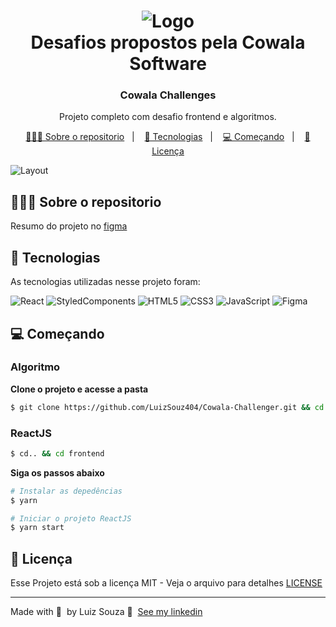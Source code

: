 <h1 align="center">
	<img alt="Logo" src="https://user-images.githubusercontent.com/79121809/150436781-1d9a07f0-fa26-42a4-a271-d1d35eb251d5.png" />
  <br>
  Desafios propostos pela Cowala Software
</h1>

<h3 align="center">
  Cowala Challenges
</h3>

<p align="center">Projeto completo com desafio frontend e algoritmos.</p>

<p align="center">
  <a href="#-sobre-o-repositorio">👨🏻‍💻 Sobre o repositorio</a>&nbsp;&nbsp;&nbsp;|&nbsp;&nbsp;&nbsp;
  <a href="#-tecnologias">🚀 Tecnologias</a>&nbsp;&nbsp;&nbsp;|&nbsp;&nbsp;&nbsp;
  <a href="#-começando">💻 Começando</a>&nbsp;&nbsp;&nbsp;|&nbsp;&nbsp;&nbsp;
  <a href="#-licença">📝 Licença</a>
</p>

<img alt="Layout" src="https://user-images.githubusercontent.com/79121809/150434802-13c5d24e-91ed-4f64-9a3a-5ac5ad70c7c2.png">

## 👨🏻‍💻 Sobre o repositorio

Resumo do projeto no [figma](https://www.figma.com/file/jz11W9MZSfALcIm66VuE1g/Cowala--Challenges?node-id=67%3A3)

## 🚀 Tecnologias

As tecnologias utilizadas nesse projeto foram:

![React](https://img.shields.io/badge/React.js-61DAFB?style=for-the-badge&logo=react&logoColor=222222)
![StyledComponents](https://img.shields.io/badge/StyledComponent-white?style=for-the-badge&logo=styled-components&logoColor=black)
![HTML5](https://img.shields.io/badge/HTML5-E34F26?style=for-the-badge&logo=html5&logoColor=white)
![CSS3](https://img.shields.io/badge/CSS3-1572B6?style=for-the-badge&logo=css3&logoColor=white)
![JavaScript](https://img.shields.io/badge/JavaScript-F7DF1E?style=for-the-badge&logo=javascript&logoColor=black)
![Figma](https://img.shields.io/badge/Figma-2C2C2C?style=for-the-badge&logo=figma&logoColor=white)

## 💻 Começando

<h3>
  Algoritmo
</h3>

**Clone o projeto e acesse a pasta**

```bash
$ git clone https://github.com/LuizSouz404/Cowala-Challenger.git && cd algoritmo
```

<h3>
  ReactJS
</h3>

```bash
$ cd.. && cd frontend
```

**Siga os passos abaixo**
```bash
# Instalar as depedências
$ yarn

# Iniciar o projeto ReactJS
$ yarn start
```

## 📝 Licença

Esse Projeto está sob a licença MIT - Veja o arquivo para detalhes [LICENSE](LICENSE)

---

Made with 💜 &nbsp;by Luiz Souza 👋 &nbsp;[See my linkedin](https://www.linkedin.com/in/luiz-augusto-souza-21a568176/)